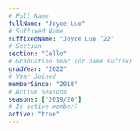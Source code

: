 ```yaml
---
# Full Name
fullName: "Joyce Luo"
# Suffixed Name
suffixedName: "Joyce Luo ’22"
# Section
section: "Cello"
# Graduation Year (or name suffix)
gradYear: "2022"
# Year Joined
memberSince: "2018"
# Active Seasons
seasons: ["2019/20"]
# Is active member?
active: "true"
---
```


